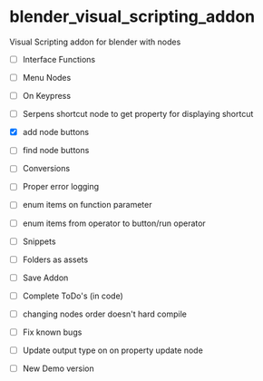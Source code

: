 # blender_visual_scripting_addon
Visual Scripting addon for blender with nodes

- [ ] Interface Functions
- [ ] Menu Nodes

- [ ] On Keypress
- [ ] Serpens shortcut node to get property for displaying shortcut
- [X] add node buttons
- [ ] find node buttons
- [ ] Conversions
- [ ] Proper error logging
- [ ] enum items on function parameter
- [ ] enum items from operator to button/run operator
- [ ] Snippets
- [ ] Folders as assets
- [ ] Save Addon
- [ ] Complete ToDo's (in code)
- [ ] changing nodes order doesn't hard compile
- [ ] Fix known bugs
- [ ] Update output type on on property update node

- [ ] New Demo version